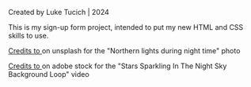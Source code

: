 Created by Luke Tucich | 2024

This is my sign-up form project, intended to put my new HTML and CSS skills to use.

[Credits to ](https://unsplash.com/@marceloquinan) on unsplash for the "Northern lights during night time" photo

[Credits to ](https://stock.adobe.com/contributor/202260180/benchart?load_type=author&prev_url=detail) on adobe stock for the "Stars Sparkling In The Night Sky Background Loop" video
